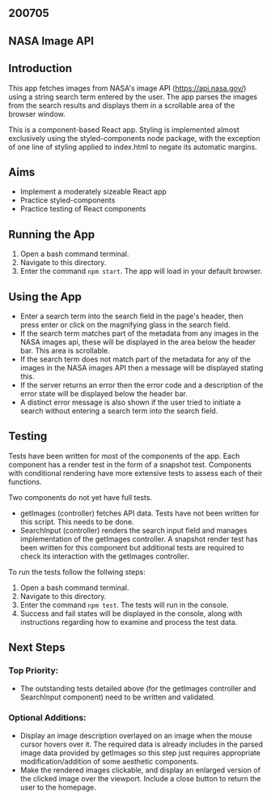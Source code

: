 ## 200705
## NASA Image API

## Introduction

This app fetches images from NASA's image API (https://api.nasa.gov/) using a string search term entered by the user. The app parses the images from the search results and displays them in a scrollable area of the browser window.

This is a component-based React app. Styling is implemented almost exclusively using the styled-components node package, with the exception of one line of styling applied to index.html to negate its automatic margins.

## Aims

- Implement a moderately sizeable React app
- Practice styled-components
- Practice testing of React components

## Running the App

1. Open a bash command terminal.
2. Navigate to this directory.
3. Enter the command ```npm start```. The app will load in your default browser.

## Using the App

- Enter a search term into the search field in the page's header, then press enter or click on the magnifying glass in the search field.
- If the search term matches part of the metadata from any images in the NASA images api, these will be displayed in the area below the header bar. This area is scrollable.
- If the search term does not match part of the metadata for any of the images in the NASA images API then a message will be displayed stating this.
- If the server returns an error then the error code and a description of the error state will be displayed below the header bar.
- A distinct error message is also shown if the user tried to initiate a search without entering a search term into the search field.

## Testing

Tests have been written for most of the components of the app. Each component has a render test in the form of a snapshot test. Components with conditional rendering have more extensive tests to assess each of their functions.

Two components do not yet have full tests.

- getImages (controller) fetches API data. Tests have not been written for this script. This needs to be done.
- SearchInput (controller) renders the search input field and manages implementation of the getImages controller. A snapshot render test has been written for this component but additional tests are required to check its interaction with the getImages controller.


To run the tests follow the follwing steps:

1. Open a bash command terminal.
2. Navigate to this directory.
3. Enter the command ```npm test```. The tests will run in the console.
4. Success and fail states will be displayed in the console, along with instructions regarding how to examine and process the test data.

## Next Steps

### Top Priority:

- The outstanding tests detailed above (for the getImages controller and SearchInput component) need to be written and validated.

### Optional Additions:

- Display an image description overlayed on an image when the mouse cursor hovers over it. The required data is already includes in the parsed image data provided by getImages so this step just requires appropriate modification/addition of some aesthetic components.
- Make the rendered images clickable, and display an enlarged version of the clicked image over the viewport. Include a close button to return the user to the homepage.

